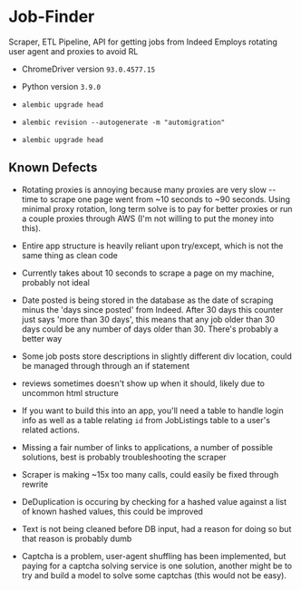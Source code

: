 # Job-Finder
Scraper, ETL Pipeline, API for getting jobs from Indeed
Employs rotating user agent and proxies to avoid RL

- ChromeDriver version `93.0.4577.15`
- Python version `3.9.0`

- `alembic upgrade head`
- `alembic revision --autogenerate -m "automigration"`
- `alembic upgrade head`


## Known Defects

- Rotating proxies is annoying because many proxies are very slow -- time to scrape one page went from ~10 seconds to ~90 seconds.  Using minimal proxy rotation, long term solve is to pay for better proxies or run a couple proxies through AWS (I'm not willing to put the money into this).

- Entire app structure is heavily reliant upon try/except, which is not the same thing as clean code

- Currently takes about 10 seconds to scrape a page on my machine, probably not ideal

- Date posted is being stored in the database as the date of scraping minus the 'days since posted' from Indeed.  After 30 days this counter just says 'more than 30 days', this means that any job older than 30 days could be any number of days older than 30.  There's probably a better way

- Some job posts store descriptions in slightly different div location, could be managed through through an if statement

- reviews sometimes doesn't show up when it should, likely due to uncommon html structure

- If you want to build this into an app, you'll need a table to handle login info as well as a table relating `id` from JobListings table to a user's related actions.

- Missing a fair number of links to applications, a number of possible solutions, best is probably troubleshooting the scraper

- Scraper is making ~15x too many calls, could easily be fixed through rewrite

- DeDuplication is occuring by checking for a hashed value against a list of known hashed values, this could be improved

- Text is not being cleaned before DB input, had a reason for doing so but that reason is probably dumb

- Captcha is a problem, user-agent shuffling has been implemented, but paying for a captcha solving service is one solution, another might be to try and build a model to solve some captchas (this would not be easy).